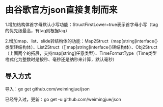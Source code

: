 # 由谷歌官方json直接复制而来
1.增加结构体首字母默认小写功能：StructFirstLower=true表示首字母小写（tag的优先级最高，有tag则根据tag）

2.增加map、list、slide转结构体的功能：Map2Struct（map[string]interface{}类型转结构体）、List2Struct（[]map[string]interface{}转结构体）、Obj2Struct（上面两个的拓展，支持map[string]任意类型）、TimeFormatType（Time类型格式化为整数时是按秒、毫秒还是纳秒来计算，默认毫秒）

## 导入方式
导入：go get github.com/weimingjue/json

已经导入过，更新：go get -u github.com/weimingjue/json
